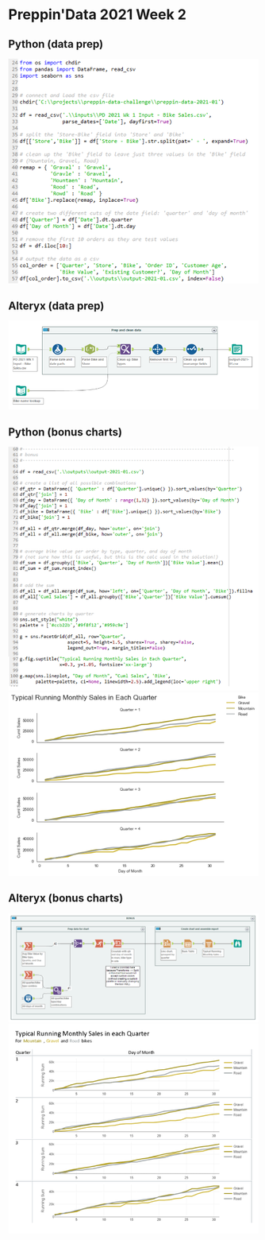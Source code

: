 # Preppin'Data 2021 Week 2

## Python (data prep)
<a href="preppin-data-2021-01.py">
<img src='img-main-code-2021-01.PNG?raw=true' alt="Python code">
</a>
   
## Alteryx (data prep)
<a href="preppin-data-2021-01.yxmd">
<img src='img-workflow-2021-01.PNG?raw=true' alt="Alteryx workflow">
</a>
 
## Python (bonus charts)
<img src='img-bonus-code-2021-01.png?raw=true' alt="Python code for bonus charts">
  
<img src='img-chart-output-python-2021-01.png?raw=true' alt="Python bonus chart output">
  
## Alteryx (bonus charts)
<img src='img-workflow-bonus-2021-01.PNG?raw=true' alt="Alteryx workflow for bonus charts">
  
<img src='img-chart-output-alteryx-2021-01.png?raw=true' alt="Alteryx bonus chart output">
